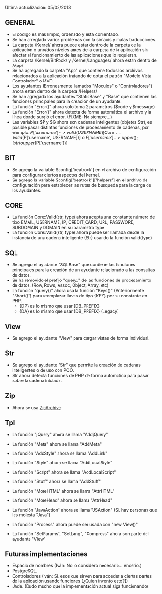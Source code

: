 Última actualización: 05/03/2013

GENERAL
------------------------

- El código es más limpio, ordenado y esta comentado.
- Se han arreglado varios problemas con la sintaxis y malas traducciones.
- La carpeta /Kernel/ ahora puede estar dentro de la carpeta de la aplicación o uno/dos niveles antes de la carpeta de la aplicación sin afectar el funcionamiento de las aplicaciones que lo requieran.
- La carpeta /Kernel/BitRock/ y /Kernel/Languages/ ahora estan dentro de /App/
- Se ha agregado la carpeta "App" que contiene todos los archivos relacionados a la aplicación tratando de optar el patrón "Modelo Vista Controlador" o MVC.
- Los ayudantes (Erroneamente llamados "Modulos" o "Controladores") ahora estan dentro de la carpeta /Helpers/
- Se han agregado los ayudantes "StaticBase" y "Base" que contienen las funciones principales para la creación de un ayudante.
- La función "Error()" ahora solo toma 2 parametros ($code y $message)
- La función "Error()" ahora detecta de forma automática el archivo y la línea donde surgió el error. (FIXME: No siempre...)
- Las variables $P y $G ahora son cadenas inteligentes (objetos Str), es posible pasar distintas funciones de procesamiento de cadenas, por ejemplo: $P['username']->valid(USERNAME) [Core::Valid($P['username', USERNAME])] o $P['username']->upper(); [strtoupper($P['username'])]

BIT
------------------------

- Se agrego la variable $config['beatrock'] en el archivo de configuración para configurar ciertos aspectos del Kernel.
- Se agrego la variable $config['beatrock']['helpers'] en el archivo de configuración para establecer las rutas de busqueda para la carga de los ayudantes.

CORE
------------------------

- La función Core::Valid(str, type) ahora acepta una constante número de tipo EMAIL, USERNAME, IP, CREDIT_CARD, URL, PASSWORD, SUBDOMAIN y DOMAIN en su parametro type
- La función Core::Valid(str, type) ahora puede ser llamada desde la instancia de una cadena inteligente (Str) usando la función valid(type)

SQL
------------------------

- Se agrego el ayudante "SQLBase" que contiene las funciones principales para la creación de un ayudante relacionado a las consultas de datos.
- Se ha removido el prefijo "query_" de las funciones de procesamiento de datos. (Row, Rows, Assoc, Object, Array, etc)
- La función "query()" ahora usa la función "Keys()" (Anteriormente "Short()") para reemplazar llaves de tipo {KEY} por su constante en PHP.
	- {DP} es lo mismo que usar {DB_PREFIX}
	- {DA} es lo mismo que usar {DB_PREFIX} (Legacy)

View
------------------------

- Se agrego el ayudante "View" para cargar vistas de forma individual.

Str
-------------------------

- Se agrego el ayudante "Str" que permite la creación de cadenas inteligentes o de uso con POO.
- Str ahora detecta funciones de PHP de forma automática para pasar sobre la cadena iniciada.

Zip
------------------------

- Ahora se usa [ZipArchive](http://www.php.net/manual/es/class.ziparchive.php "ZipArchive")

Tpl
------------------------

- La función "jQuery" ahora se llama "AddjQuery"
- La función "Meta" ahora se llama "AddMeta"
- La función "AddStyle" ahora se llama "AddLink"
- La función "Style" ahora se llama "AddLocalStyle"
- La función "Script" ahora se llama "AddLocalScript"
- La función "Stuff" ahora se llama "AddStuff"
- La función "MoreHTML" ahora se llama "AttrHTML"
- La función "MoreHead" ahora se llama "AttrHead"
- La función "JavaAction" ahora se llama "JSAction" (Si, hay personas que les molesta "Java")

- La función "Process" ahora puede ser usada con "new View()"
- La función "SetParams", "SetLang", "Compress" ahora son parte del ayudante "View"


Futuras implementaciones
------------------------

- Espacio de nombres (Iván: No lo considero necesario... encerio.)
- PostgreSQL.
- Controladores (Iván: Si, esos que sirven para acceder a ciertas partes de la aplicación usando funciones [¿Quien invento esto?])
- Jade. (Dudo mucho que la implementación actual siga funcionando)